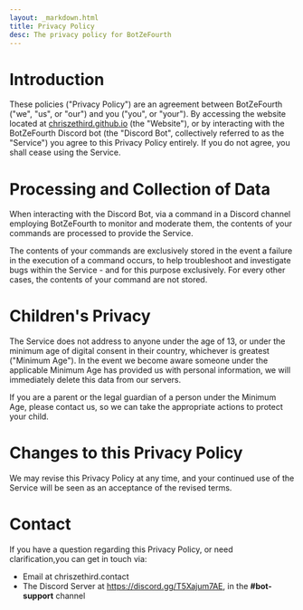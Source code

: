 ```yaml
---
layout: _markdown.html
title: Privacy Policy
desc: The privacy policy for BotZeFourth
---
```

# Introduction
These policies ("Privacy Policy") are an agreement between BotZeFourth ("we", "us", or "our") and you ("you", or "your"). By accessing the website located at [chriszethird.github.io](chriszethird.github.io) (the "Website"), or by interacting with the BotZeFourth Discord bot (the "Discord Bot", collectively referred to as the "Service") you agree to this Privacy Policy entirely. If you do not agree, you shall cease using the Service.

# Processing and Collection of Data
When interacting with the Discord Bot, via a command in a Discord channel employing BotZeFourth to monitor and moderate them, the contents of your commands are processed to provide the Service.

The contents of your commands are exclusively stored in the event a failure in the execution of a command occurs, to help troubleshoot and investigate bugs within the Service - and for this purpose exclusively. For every other cases, the contents of your command are not stored.

# Children's Privacy
The Service does not address to anyone under the age of 13, or under the minimum age of digital consent in their country, whichever is greatest ("Minimum Age"). In the event we become aware someone under the applicable Minimum Age has provided us with personal information, we will immediately delete this data from our servers.

If you are a parent or the legal guardian of a person under the Minimum Age, please contact us, so we can take the appropriate actions to protect your child.

# Changes to this Privacy Policy
We may revise this Privacy Policy at any time, and your continued use of the Service will be seen as an acceptance of the revised terms.

# Contact
If you have a question regarding this Privacy Policy, or need clarification,you can get in touch via:
- Email at chriszethird.contact
- The Discord Server at https://discord.gg/T5Xajum7AE, in the **#bot-support** channel
